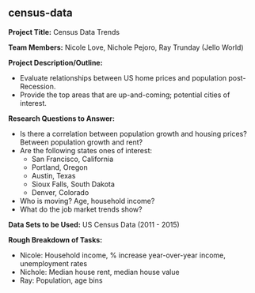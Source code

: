 ## census-data

**Project Title:** Census Data Trends

**Team Members:** Nicole Love, Nichole Pejoro, Ray Trunday (Jello World)

**Project Description/Outline:**  
* Evaluate relationships between US home prices and population post-Recession. 
* Provide the top areas that are up-and-coming; potential cities of interest.

**Research Questions to Answer:**
* Is there a correlation between population growth and housing prices? Between population growth and rent?
* Are the following states ones of interest: 
  - San Francisco, California
  - Portland, Oregon
  - Austin, Texas
  - Sioux Falls, South Dakota
  - Denver, Colorado
* Who is moving? Age, household income?
* What do the job market trends show?

**Data Sets to be Used:** US Census Data (2011 - 2015)

**Rough Breakdown of Tasks:**
* Nicole: Household income, % increase year-over-year income, unemployment rates
* Nichole: Median house rent, median house value
* Ray: Population, age bins
